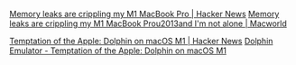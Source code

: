 
[Memory leaks are crippling my M1 MacBook Pro | Hacker News](https://news.ycombinator.com/item?id=29142157)
[Memory leaks are crippling my M1 MacBook Prou2013and I'm not alone | Macworld](https://www.macworld.com/article/549755/m1-macbook-app-memory-leaks-macos.html)

[Temptation of the Apple: Dolphin on macOS M1 | Hacker News](https://news.ycombinator.com/item?id=27262960)
[Dolphin Emulator - Temptation of the Apple: Dolphin on macOS M1](https://dolphin-emu.org/blog/2021/05/24/temptation-of-the-apple-dolphin-on-macos-m1/)
